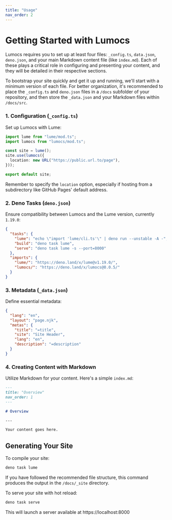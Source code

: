 ```yaml
---
title: "Usage"
nav_order: 2
---
```


# Getting Started with Lumocs

Lumocs requires you to set up at least four files: `_config.ts`, `data.json`,
`deno.json`, and your main Markdown content file (like `index.md`). Each of
these plays a critical role in configuring and presenting your content, and they
will be detailed in their respective sections.

To bootstrap your site quickly and get it up and running, we'll start with a
minimum version of each file. For better organization, it's recommended to place
the `_config.ts` and `deno.json` files in a `/docs` subfolder of your
repository, and then store the `_data.json` and your Markdown files within
`/docs/src`.

### 1. Configuration (`_config.ts`)

Set up Lumocs with Lume:

```typescript
import lume from "lume/mod.ts";
import lumocs from "lumocs/mod.ts";

const site = lume();
site.use(lumocs({
  location: new URL("https://public.url.to/page"),
}));

export default site;
```

Remember to specify the `location` option, especially if hosting from a
subdirectory like GitHub Pages' default address.

### 2. Deno Tasks (`deno.json`)

Ensure compatibility between Lumocs and the Lume version, currently `1.19.0`:

```json
{
  "tasks": {
    "lume": "echo \"import 'lume/cli.ts'\" | deno run --unstable -A -",
    "build": "deno task lume",
    "serve": "deno task lume -s --port=8000"
  },
  "imports": {
    "lume/": "https://deno.land/x/lume@v1.19.0/",
    "lumocs/": "https://deno.land/x/lumocs@0.0.5/"
  }
}
```

### 3. Metadata (`_data.json`)

Define essential metadata:

```json
{
  "lang": "en",
  "layout": "page.njk",
  "metas": {
    "title": "=title",
    "site": "Site Header",
    "lang": "en",
    "description": "=description"
  }
}
```

### 4. Creating Content with Markdown

Utilize Markdown for your content. Here's a simple `index.md`:

```markdown
---
title: "Overview"
nav_order: 1
---

# Overview

---

Your content goes here.
```

## Generating Your Site

To compile your site:

```bash
deno task lume
```

If you have followed the recommended file structure, this command produces the
output in the `/docs/_site` directory.

To serve your site with hot reload:

```bash
deno task serve
```

This will launch a server available at https://localhost:8000
